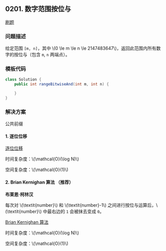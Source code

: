 <script src="https://cdn.bootcss.com/mathjax/2.7.7/MathJax.js?config=TeX-AMS-MML_HTMLorMML"></script>

## 0201. 数字范围按位与

[刷题](qu0201/solu/Solution.java)

### 问题描述

给定范围 `[m, n]`，其中 \\(0 \le m \le n \le 2147483647\\)，返回此范围内所有数字的按位与（包含 `m`, `n` 两端点）。

### 模板代码

``` java
class Solution {
    public int rangeBitwiseAnd(int m, int n) {

    }
}
```

### 解决方案

公共前缀

#### 1. 逐位位移

[逐位位移](qu0201/solu1/Solution.java)

时间复杂度：\\(\mathcal{O}(\log N)\\)

空间复杂度：\\(\mathcal{O}(1)\\)

#### 2. Brian Kernighan 算法 （推荐）

**布莱恩·柯林汉**

每次对 \\(\textit{number}\\) 和 \\(\textit{number}-1\\) 之间进行按位与运算后，\\(\textit{number}\\) 中最右边的 `1` 会被抹去变成 `0`。

[Brian Kernighan 算法](qu0201/solu2/Solution.java)

时间复杂度：\\(\mathcal{O}(\log N)\\)

空间复杂度：\\(\mathcal{O}(1)\\)